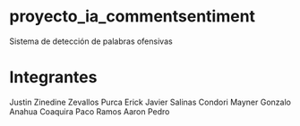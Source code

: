 # proyecto_ia_commentsentiment
Sistema de detección de palabras ofensivas

# Integrantes
Justin Zinedine Zevallos Purca
Erick Javier Salinas Condori
Mayner Gonzalo Anahua Coaquira
Paco Ramos Aaron Pedro
